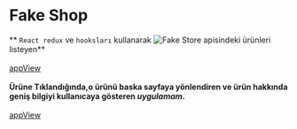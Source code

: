 # Fake Shop

** `React redux` ve `hooksları` kullanarak ![Fake Store](https://www.fakestoreapi.com) apisindeki ürünleri  listeyen** <br/><br/>
[appView](https://github.com/mmyildirim/fake-shop/blob/main/fakeShopAppView.png)<br/></br>
**Ürüne Tıklandığında,o ürünü baska sayfaya yönlendiren ve ürün  hakkında geniş bilgiyi kullanıcaya gösteren *uygulamam*.**<br/><br/>
[appView](https://github.com/mmyildirim/fake-shop/blob/main/fakeShopAppView2.png)
